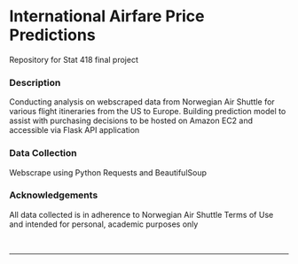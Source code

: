 # International Airfare Price Predictions
Repository for Stat 418 final project

### Description
Conducting analysis on webscraped data from Norwegian Air Shuttle for various flight itineraries from the US to Europe. Building prediction model to assist with purchasing decisions to be hosted on Amazon EC2 and accessible via Flask API application

### Data Collection
Webscrape using Python Requests and BeautifulSoup

### Acknowledgements
All data collected is in adherence to Norwegian Air Shuttle Terms of Use and intended for personal, academic purposes only

</br>

***

</br>

